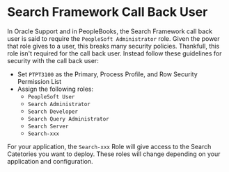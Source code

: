 # Search Framework Call Back User

In Oracle Support and in PeopleBooks, the Search Framework call back user is said to require the `PeopleSoft Administrator` role. Given the power that role gives to a user, this breaks many security policies. Thankfull, this role isn't required for the call back user. Instead follow these guidelines for security with the call back user:

* Set `PTPT3100` as the Primary, Process Profile, and Row Security Permission List
* Assign the following roles: 
    * `PeopleSoft User`
    * `Search Administrator` 
    * `Search Developer` 
    * `Search Query Administrator` 
    * `Search Server` 
    * `Search-xxx`

For your application, the `Search-xxx` Role will give access to the Search Catetories you want to deploy. These roles will change depending on your application and configuration.
